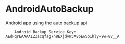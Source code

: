 # AndroidAutoBackup
Android app using the auto backup api

```
    Android Backup Service Key: AEdPqrEAAAAIZZacqfag7n8EXjdvW3A8pEwSb1hly-9w-8V__A
```
